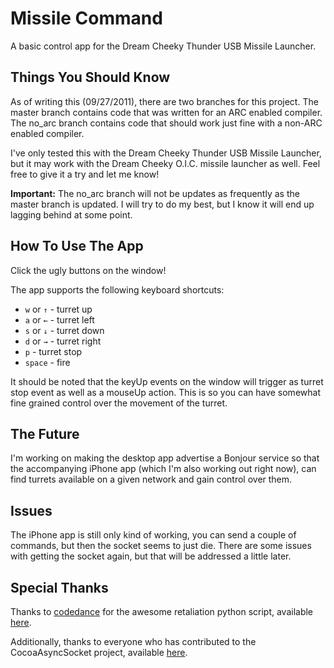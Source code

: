 Missile Command
================

A basic control app for the Dream Cheeky Thunder USB Missile Launcher.

Things You Should Know
----------------------

 As of writing this (09/27/2011), there are two branches for this project. The master branch contains code that was written for an ARC enabled compiler. The no_arc branch contains code that should work just fine with a non-ARC enabled compiler.

 I've only tested this with the Dream Cheeky Thunder USB Missile Launcher, but it may work with the Dream Cheeky O.I.C. missile launcher as well. Feel free to give it a try and let me know!

**Important:** The no_arc branch will not be updates as frequently as the master branch is updated. I will try to do my best, but I know it will end up lagging behind at some point.

How To Use The App
------------------
 Click the ugly buttons on the window! 
 
 The app supports the following keyboard shortcuts:

 * `w` or `↑` - turret up
 * `a` or `←` - turret left
 * `s` or `↓` - turret down
 * `d` or `→` - turret right
 * `p` - turret stop
 * `space` - fire

It should be noted that the keyUp events on the window will trigger as turret stop event as well as a mouseUp action. This is so you can have somewhat fine grained control over the movement of the turret.

The Future
----------

 I'm working on making the desktop app advertise a Bonjour service so that the accompanying iPhone app (which I'm also working out right now), can find turrets available on a given network and gain control over them. 

Issues
-------

 The iPhone app is still only kind of working, you can send a couple of commands, but then the socket seems to just die. There are some issues with getting the socket again, but that will be addressed a little later.

Special Thanks
---------------

 Thanks to [codedance]("https://github.com/codedance") for the awesome retaliation python script, available [here]("https://github.com/codedance/Retaliation").
 
 Additionally, thanks to everyone who has contributed to the CocoaAsyncSocket project, available [here]("http://code.google.com/p/cocoaasyncsocket/").
